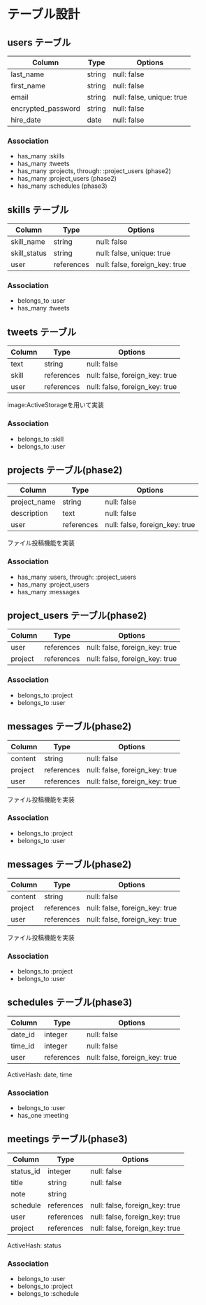 # テーブル設計

## users テーブル

| Column             | Type   | Options                   |
| ------------------ | ------ | ------------------------- |
| last_name          | string | null: false               |
| first_name         | string | null: false               |
| email              | string | null: false, unique: true |
| encrypted_password | string | null: false               |
| hire_date          | date   | null: false               |

### Association

- has_many :skills
- has_many :tweets
- has_many :projects, through: :project_users (phase2)
- has_many :project_users (phase2)
- has_many :schedules (phase3)

## skills テーブル

| Column         | Type       | Options                            |
| -------------- | ---------- | ---------------------------------- |
| skill_name     | string     | null: false                        |
| skill_status   | string     | null: false, unique: true          |
| user           | references | null: false, foreign_key: true     |

### Association

- belongs_to :user
- has_many :tweets

## tweets テーブル

| Column       | Type       | Options                        |
| ------------ | ---------- | ------------------------------ |
| text         | string     | null: false                    |
| skill        | references | null: false, foreign_key: true |
| user         | references | null: false, foreign_key: true |

image:ActiveStorageを用いて実装

### Association

- belongs_to :skill
- belongs_to :user

## projects テーブル(phase2)

| Column       | Type       | Options                        |
| ------------ | ---------- | ------------------------------ |
| project_name | string     | null: false                    |
| description  | text       | null: false                    |
| user         | references | null: false, foreign_key: true |

ファイル投稿機能を実装

### Association

- has_many :users, through: :project_users
- has_many :project_users
- has_many :messages

## project_users テーブル(phase2)

| Column    | Type       | Options                        |
| --------- | ---------- | ------------------------------ |
| user      | references | null: false, foreign_key: true |
| project   | references | null: false, foreign_key: true |

### Association

- belongs_to :project
- belongs_to :user

## messages テーブル(phase2)

| Column       | Type       | Options                        |
| ------------ | ---------- | ------------------------------ |
| content      | string     | null: false                    |
| project      | references | null: false, foreign_key: true |
| user         | references | null: false, foreign_key: true |

ファイル投稿機能を実装

### Association

- belongs_to :project
- belongs_to :user

## messages テーブル(phase2)

| Column       | Type       | Options                        |
| ------------ | ---------- | ------------------------------ |
| content      | string     | null: false                    |
| project      | references | null: false, foreign_key: true |
| user         | references | null: false, foreign_key: true |

ファイル投稿機能を実装

### Association

- belongs_to :project
- belongs_to :user

## schedules テーブル(phase3)

| Column       | Type       | Options                        |
| ------------ | ---------- | ------------------------------ |
| date_id      | integer    | null: false                    |
| time_id      | integer    | null: false                    |
| user         | references | null: false, foreign_key: true |

ActiveHash: date, time

### Association

- belongs_to :user
- has_one :meeting

## meetings テーブル(phase3)

| Column       | Type       | Options                        |
| ------------ | ---------- | ------------------------------ |
| status_id    | integer    | null: false                    |
| title        | string     | null: false                    |
| note         | string     |                                |
| schedule     | references | null: false, foreign_key: true |
| user         | references | null: false, foreign_key: true |
| project      | references | null: false, foreign_key: true |

ActiveHash: status

### Association

- belongs_to :user
- belongs_to :project
- belongs_to :schedule
